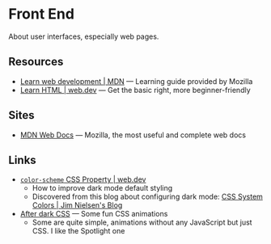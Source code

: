 # Front End

About user interfaces, especially web pages.

## Resources

- [Learn web development | MDN](https://developer.mozilla.org/en-US/docs/Learn)
  — Learning guide provided by Mozilla
- [Learn HTML | web.dev](https://web.dev/learn/html/) — Get the basic right,
  more beginner-friendly

## Sites

- [MDN Web Docs](https://developer.mozilla.org/en-US/docs/Web) — Mozilla, the
  most useful and complete web docs

## Links

- [`color-scheme` CSS Property | web.dev](https://web.dev/color-scheme/)
  - How to improve dark mode default styling
  - Discovered from this blog about configuring dark mode:
    [CSS System Colors | Jim Nielsen's Blog](https://blog.jim-nielsen.com/2021/css-system-colors/)
- [After dark CSS](https://www.bryanbraun.com/after-dark-css/) — Some fun CSS
  animations
  - Some are quite simple, animations without any JavaScript but just CSS. I
    like the Spotlight one
